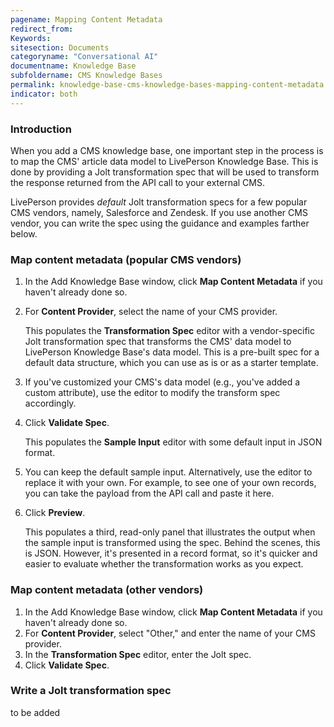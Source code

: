 ```yaml
---
pagename: Mapping Content Metadata
redirect_from:
Keywords:
sitesection: Documents
categoryname: "Conversational AI"
documentname: Knowledge Base
subfoldername: CMS Knowledge Bases
permalink: knowledge-base-cms-knowledge-bases-mapping-content-metadata.html
indicator: both
---
```


### Introduction

When you add a CMS knowledge base, one important step in the process is to map the CMS' article data model to LivePerson Knowledge Base. This is done by providing a Jolt transformation spec that will be used to transform the response returned from the API call to your external CMS.

LivePerson provides *default* Jolt transformation specs for a few popular CMS vendors, namely, Salesforce and Zendesk. If you use another CMS vendor, you can write the spec using the guidance and examples farther below.

### Map content metadata (popular CMS vendors)

1. In the Add Knowledge Base window, click **Map Content Metadata** if you haven't already done so. 
2. For **Content Provider**, select the name of your CMS provider.
    
    This populates the **Transformation Spec** editor with a vendor-specific Jolt transformation spec that transforms the CMS' data model to LivePerson Knowledge Base's data model. This is a pre-built spec for a default data structure, which you can use as is or as a starter template.

3. If you've customized your CMS's data model (e.g., you've added a custom attribute), use the editor to modify the transform spec accordingly.

4. Click **Validate Spec**.
    
    This populates the **Sample Input** editor with some default input in JSON format. 

5. You can keep the default sample input. Alternatively, use the editor to replace it with your own. For example, to see one of your own records, you can take the payload from the API call and paste it here.

6. Click **Preview**.
    
    This populates a third, read-only panel that illustrates the output when the sample input is transformed using the spec. Behind the scenes, this is JSON. However, it's presented in a record format, so it's quicker and easier to evaluate whether the transformation works as you expect.

### Map content metadata (other vendors)

1. In the Add Knowledge Base window, click **Map Content Metadata** if you haven't already done so. 
2. For **Content Provider**, select "Other," and enter the name of your CMS provider.
3. In the **Transformation Spec** editor, enter the Jolt spec.
4. Click **Validate Spec**.

### Write a Jolt transformation spec

to be added